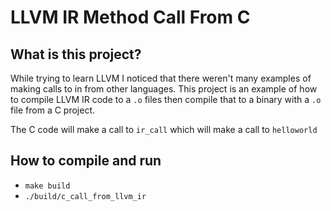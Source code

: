 # LLVM IR Method Call From C

## What is this project?

While trying to learn LLVM I noticed that there weren't many examples of making calls to in from other languages. This project is an example of how to compile LLVM IR code to a `.o` files then compile that to a binary with a `.o` file from a C project.

The C code will make a call to `ir_call` which will make a call to `helloworld`

## How to compile and run

 - `make build`
 - `./build/c_call_from_llvm_ir`
